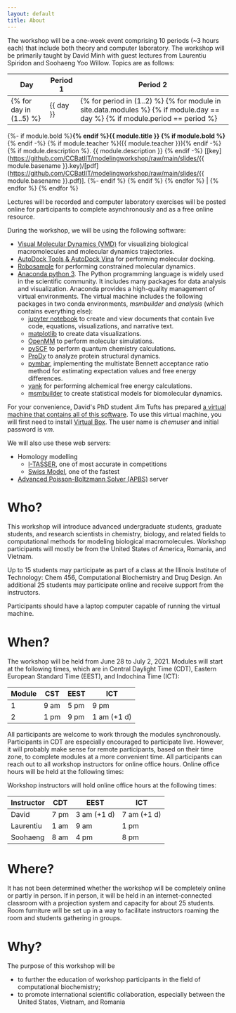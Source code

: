 ```yaml
---
layout: default
title: About
---
```


The workshop will be a one-week event comprising 10 periods (~3 hours each) that include both theory and computer laboratory. The workshop will be primarily taught by David Minh with guest lectures from Laurentiu Spiridon and Soohaeng Yoo Willow. Topics are as follows:

| Day | Period 1 | Period 2 |
| --- | -------- | -------- |
{% for day in (1..5) %} | {{ day }} | {% for period in (1..2) %} {% for module in site.data.modules %} {% if module.day == day %} {% if module.period == period %}
{%- if module.bold %}<b>{% endif %}{{ module.title }} {% if module.bold %}</b>{% endif -%}
{% if module.teacher %}({{ module.teacher }}){% endif -%}
{% if module.description %}. {{ module.description }} {% endif -%}
[[key](https://github.com/CCBatIIT/modelingworkshop/raw/main/slides/{{ module.basename }}.key)/[pdf](https://github.com/CCBatIIT/modelingworkshop/raw/main/slides/{{ module.basename }}.pdf)].
{%- endif %} {% endif %} {% endfor %} | {% endfor %}
{% endfor %}

Lectures will be recorded and computer laboratory exercises will be posted online for participants to complete asynchronously and as a free online resource.

During the workshop, we will be using the following software:
- [Visual Molecular Dynamics (VMD)](https://www.ks.uiuc.edu/Research/vmd/) for visualizing biological macromolecules and molecular dynamics trajectories.
- [AutoDock Tools & AutoDock Vina](http://autodock.scripps.edu/) for performing molecular docking.
- [Robosample](https://github.com/spirilaurentiu/Robosample) for performing constrained molecular dynamics.
- [Anaconda python 3](https://www.anaconda.com/). The Python programming language is widely used in the scientific community. It includes many packages for data analysis and visualization. Anaconda provides a high-quality management of virtual environments. The virtual machine includes the following packages in two conda environments, _msmbuilder_ and _analysis_ (which contains everything else):
  - [jupyter notebook](https://jupyter.org/) to create and view documents that contain live code, equations, visualizations, and narrative text.
  - [matplotlib](https://matplotlib.org/) to create data visualizations.
  - [OpenMM](http://openmm.org/) to perform molecular simulations.
  - [pySCF](https://sunqm.github.io/pyscf/) to perform quantum chemistry calculations.
  - [ProDy](http://prody.csb.pitt.edu/) to analyze protein structural dynamics.
  - [pymbar](https://pymbar.readthedocs.io/en/master/), implementing the multistate Bennett acceptance ratio method for estimating expectation values and free energy differences.
  - [yank](http://getyank.org/latest/) for performing alchemical free energy calculations.
  - [msmbuilder](http://msmbuilder.org/3.8.0/) to create statistical models for biomolecular dynamics.

For your convenience, David's PhD student Jim Tufts has prepared [a virtual machine that contains all of this software](https://drive.google.com/file/d/1Ld57XG7kPQUwnn5NmaNZVRizKqJIt9T8/view?usp=sharing). To use this virtual machine, you will first need to install [Virtual Box](https://www.virtualbox.org/). The user name is _chemuser_ and initial password is _vm_.

We will also use these web servers:
- Homology modelling
  - [I-TASSER](https://zhanglab.ccmb.med.umich.edu/I-TASSER/), one of most accurate in competitions
  - [Swiss Model](https://swissmodel.expasy.org/), one of the fastest
- [Advanced Poisson-Boltzmann Solver (APBS)](https://server.poissonboltzmann.org/) server

# Who?

This workshop will introduce advanced undergraduate students, graduate students, and research scientists in chemistry, biology, and related fields to computational methods for modeling biological macromolecules. Workshop participants will mostly be from the United States of America, Romania, and Vietnam.

<!--Up to 25 participants will join the workshop in person, including up to 10 students as part of a class at the Illinois Institute of Technology.-->
Up to 15 students may participate as part of a class at the Illinois Institute of Technology: Chem 456, Computational Biochemistry and Drug Design. An additional 25 students may participate online and receive support from the instructors.
<!--If the workshop is held entirely online due to COVID-19, there will be up to 50 total participants.-->

Participants should have a laptop computer capable of running the virtual machine.

# When?

The workshop will be held from June 28 to July 2, 2021. Modules will start at the following times, which are in Central Daylight Time (CDT), Eastern European Standard Time (EEST), and Indochina Time (ICT):

| Module | CST  | EEST | ICT  |
| ------ | ---- | ---- | ---- |
| 1      | 9 am | 5 pm | 9 pm |
| 2      | 1 pm | 9 pm | 1 am (+1 d) |

All participants are welcome to work through the modules synchronously. Participants in CDT are especially encouraged to participate live. However, it will probably make sense for remote participants, based on their time zone, to complete modules at a more convenient time. All participants can reach out to all workshop instructors for online office hours. Online office hours will be held at the following times:

Workshop instructors will hold online office hours at the following times:

| Instructor | CDT  | EEST | ICT  |
| ---------- | ---- | ---- | ---- |
| David      | 7 pm | 3 am (+1 d) | 7 am (+1 d) |
| Laurentiu  | 1 am | 9 am | 1 pm |
| Soohaeng   | 8 am | 4 pm | 8 pm |

<!--
These were originally planned times for the workshop in Nha Trang:
| Module | ICT | CDT | EEST |
| ------ | --- | --- | ---- |
| 1 | 8 am | 8 pm (-1 day) | 4 am EEST |
| 2 | 2 pm | 2 am CDT | 10 am EEST |

Workshop instructors will hold online office hours at the following times:

| Instructor | ICT | CDT | EEST |
| ---------- | --- | --- | ---- |
| David, starting day 2 | 7 am | 7 pm (-1 day) | 3 am |
| Laurentiu | 1 pm | 1 am | 9 am |
| Soohaeng | 1 am | 1 pm (-1 day) | 9 pm |

All participants, in-person and remote, are welcome to work through the modules synchronously. However, it will probably make sense for remote participants, based on their time zone, to complete modules at a more convenient time. Participants in CDT are encouraged to join module 1 live and complete module 2 the following morning. Participants in EEST are encouraged to complete module 1 immediately before participating live in module 2. All participants can visit all workshop instructors for online office hours.

These were times for the practice workshop in 1/2021:
| Module | ICT | CST | EEST |
| ------ | --- | --- | ---- |
| 1 | 2 am | 1 pm (-1 day) | 9 pm |
| 2 | 9 pm | 8 am | 4 pm |
-->

# Where?

It has not been determined whether the workshop will be completely online or partly in person. If in person, it will be held in an internet-connected classroom with a projection system and capacity for about 25 students. Room furniture will be set up in a way to facilitate instructors roaming the room and students gathering in groups.

<!--
If international travel returns to normal, the workshop will be held at the University of Nha Trang in Nha Trang, Vietnam. If travel to Vietnam continues to be restricted due to COVID-19, the workshop will be held online.
-->

# Why?

The purpose of this workshop will be
- to further the education of workshop participants in the field of computational biochemistry;
- to promote international scientific collaboration, especially between the United States, Vietnam, and Romania
<!-- - to provide a rich cultural exchange experience that will foster this collaboration. -->
